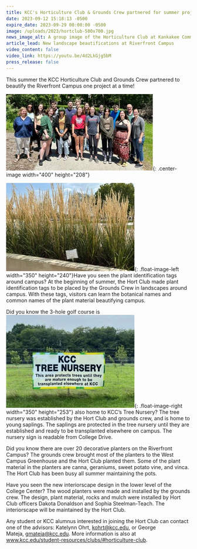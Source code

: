 ```yaml
---
title: KCC's Horticulture Club & Grounds Crew partnered for summer projects
date: 2023-09-12 15:18:13 -0500
expire_date: 2023-09-29 00:00:00 -0500
image: /uploads/2023/hortclub-580x700.jpg
news_image_alt: A group image of the Horticulture Club at Kankakee Community College
article_lead: New landscape beautifications at Riverfront Campus
video_content: false
video_link: https://youtu.be/4d2LkGjg5bM
press_release: false
---
```

This summer the KCC Horticulture Club and Grounds Crew partnered to beautify the Riverfront Campus one project at a time!

![Kankakee Community College's Horticulture Club](/uploads/2023/hortclub-400x208.jpg "Kankakee Community College's Horticulture Club"){: .center-image width="400" height="208"}

![Plant identification tags on Kankakee Community College Riverfront Campus](/uploads/2023/hortclub-350x240.jpg "Plant identification tags on Kankakee Community College Riverfront Campus"){: .float-image-left width="350" height="240"}Have you seen the plant identification tags around campus? At the beginning of summer, the Hort Club made plant identification tags to be placed by the Grounds Crew in landscapes around campus. With these tags, visitors can learn the botanical names and common names of the plant material beautifying campus.

Did you know the 3-hole golf course is![Tree nursery sign at Kankakee Community College Riverfront Campus](/uploads/2023/hortclub-350x253.jpg "Tree nursery sign at Kankakee Community College Riverfront Campus"){: .float-image-right width="350" height="253"} also home to KCC’s Tree Nursery? The tree nursery was established by the Hort Club and grounds crew, and is home to young saplings. The saplings are protected in the tree nursery until they are established and ready to be transplanted elsewhere on campus. The nursery sign is readable from College Drive.

Did you know there are over 20 decorative planters on the Riverfront Campus? The grounds crew brought most of the planters to the West Campus Greenhouse and the Hort Club planted them. Some of the plant material in the planters are canna, geraniums, sweet potato vine, and vinca. The Hort Club has been busy all summer maintaining the pots.

Have you seen the new interiorscape design in the lower level of the College Center? The wood planters were made and installed by the grounds crew. The design, plant material, rocks and mulch were installed by Hort Club officers Dakota Donaldson and Sophia Steelman-Teach. The interiorscape will be maintained by the Hort Club.

Any student or KCC alumnus interested in joining the Hort Club can contact one of the advisors: Katelynn Ohrt,&nbsp;[kohrt@kcc.edu](mailto:kohrt@kcc.edu), or George Mateja,&nbsp;[gmateja@kcc.edu](mailto:gmateja@kcc.edu). More information is also at www.kcc.edu/student-resources/clubs/#horticulture-club.